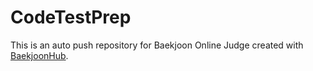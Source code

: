 # CodeTestPrep
This is an auto push repository for Baekjoon Online Judge created with [BaekjoonHub](https://github.com/BaekjoonHub/BaekjoonHub).
